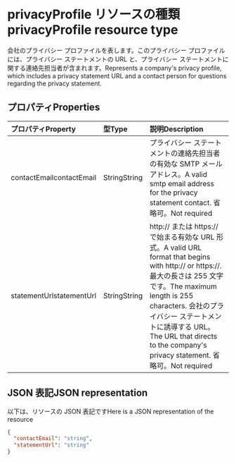 # <a name="privacyprofile-resource-type"></a><span data-ttu-id="02bd8-101">privacyProfile リソースの種類</span><span class="sxs-lookup"><span data-stu-id="02bd8-101">privacyProfile resource type</span></span>

<span data-ttu-id="02bd8-102">会社のプライバシー プロファイルを表します。このプライバシー プロファイルには、プライバシー ステートメントの URL と、プライバシー ステートメントに関する連絡先担当者が含まれます。</span><span class="sxs-lookup"><span data-stu-id="02bd8-102">Represents a company's privacy profile, which includes a privacy statement URL and a contact person for questions regarding the privacy statement.</span></span>

## <a name="properties"></a><span data-ttu-id="02bd8-103">プロパティ</span><span class="sxs-lookup"><span data-stu-id="02bd8-103">Properties</span></span>
| <span data-ttu-id="02bd8-104">プロパティ</span><span class="sxs-lookup"><span data-stu-id="02bd8-104">Property</span></span>   | <span data-ttu-id="02bd8-105">型</span><span class="sxs-lookup"><span data-stu-id="02bd8-105">Type</span></span>|<span data-ttu-id="02bd8-106">説明</span><span class="sxs-lookup"><span data-stu-id="02bd8-106">Description</span></span>|
|:---------------|:--------|:----------|
|<span data-ttu-id="02bd8-107">contactEmail</span><span class="sxs-lookup"><span data-stu-id="02bd8-107">contactEmail</span></span>|<span data-ttu-id="02bd8-108">String</span><span class="sxs-lookup"><span data-stu-id="02bd8-108">String</span></span>| <span data-ttu-id="02bd8-109">プライバシー ステートメントの連絡先担当者の有効な SMTP メール アドレス。</span><span class="sxs-lookup"><span data-stu-id="02bd8-109">A valid smtp email address for the privacy statement contact.</span></span> <span data-ttu-id="02bd8-110">省略可。</span><span class="sxs-lookup"><span data-stu-id="02bd8-110">Not required</span></span>|
|<span data-ttu-id="02bd8-111">statementUrl</span><span class="sxs-lookup"><span data-stu-id="02bd8-111">statementUrl</span></span>|<span data-ttu-id="02bd8-112">String</span><span class="sxs-lookup"><span data-stu-id="02bd8-112">String</span></span>| <span data-ttu-id="02bd8-113">http:// または https:// で始まる有効な URL 形式。</span><span class="sxs-lookup"><span data-stu-id="02bd8-113">A valid URL format that begins with http:// or https://.</span></span> <span data-ttu-id="02bd8-114">最大の長さは 255 文字です。</span><span class="sxs-lookup"><span data-stu-id="02bd8-114">The maximum length is 255 characters.</span></span> <span data-ttu-id="02bd8-115">会社のプライバシー ステートメントに誘導する URL。</span><span class="sxs-lookup"><span data-stu-id="02bd8-115">The URL that directs to the company's privacy statement.</span></span> <span data-ttu-id="02bd8-116">省略可。</span><span class="sxs-lookup"><span data-stu-id="02bd8-116">Not required</span></span>|

## <a name="json-representation"></a><span data-ttu-id="02bd8-117">JSON 表記</span><span class="sxs-lookup"><span data-stu-id="02bd8-117">JSON representation</span></span>

<span data-ttu-id="02bd8-118">以下は、リソースの JSON 表記です</span><span class="sxs-lookup"><span data-stu-id="02bd8-118">Here is a JSON representation of the resource</span></span>

<!-- {
  "blockType": "resource",
  "optionalProperties": [

  ],
  "@odata.type": "microsoft.graph.privacyProfile"
}-->

```json
{
  "contactEmail": "string",
  "statementUrl": "string"
}
```